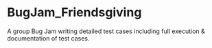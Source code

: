 # BugJam_Friendsgiving
A group Bug Jam writing detailed test cases including full execution &amp; documentation of test cases.

